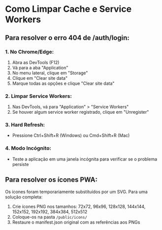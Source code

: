 # Como Limpar Cache e Service Workers

## Para resolver o erro 404 de /auth/login:

### 1. No Chrome/Edge:
1. Abra as DevTools (F12)
2. Vá para a aba "Application"
3. No menu lateral, clique em "Storage"
4. Clique em "Clear site data"
5. Marque todas as opções e clique "Clear site data"

### 2. Limpar Service Workers:
1. Nas DevTools, vá para "Application" > "Service Workers"
2. Se houver algum service worker registrado, clique em "Unregister"

### 3. Hard Refresh:
- Pressione Ctrl+Shift+R (Windows) ou Cmd+Shift+R (Mac)

### 4. Modo Incógnito:
- Teste a aplicação em uma janela incógnita para verificar se o problema persiste

## Para resolver os ícones PWA:

Os ícones foram temporariamente substituídos por um SVG. Para uma solução completa:

1. Crie ícones PNG nos tamanhos: 72x72, 96x96, 128x128, 144x144, 152x152, 192x192, 384x384, 512x512
2. Coloque-os na pasta `/public/icons/`
3. Restaure o manifest.json original com as referências aos PNGs